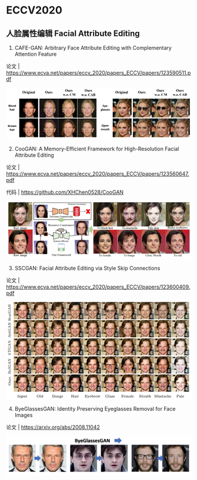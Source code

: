 # ECCV2020

## 人脸属性编辑 Facial Attribute Editing

1. CAFE-GAN: Arbitrary Face Attribute Editing with Complementary Attention Feature

论文 | https://www.ecva.net/papers/eccv_2020/papers_ECCV/papers/123590511.pdf

![pic](pics/640.webp)

2. CooGAN: A Memory-Efficient Framework for High-Resolution Facial Attribute Editing

论文 | https://www.ecva.net/papers/eccv_2020/papers_ECCV/papers/123560647.pdf

代码 | https://github.com/XHChen0528/CooGAN

![pic](pics/641.webp)

3. SSCGAN: Facial Attribute Editing via Style Skip Connections

论文 | https://www.ecva.net/papers/eccv_2020/papers_ECCV/papers/123600409.pdf

![pic](pics/642.webp)

4. ByeGlassesGAN: Identity Preserving Eyeglasses Removal for Face Images

论文 | https://arxiv.org/abs/2008.11042

![pic](pics/643.webp)

